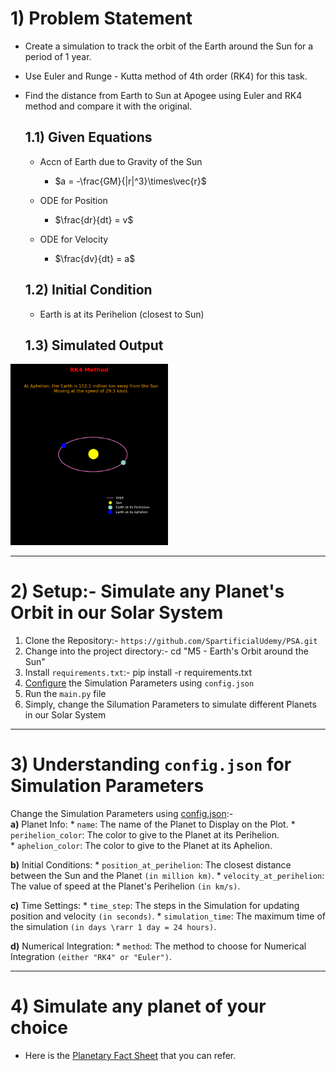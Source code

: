 # 1) Problem Statement

* Create a simulation to track the orbit of the Earth around the Sun for a period of 1 year.
* Use Euler and Runge - Kutta method of 4th order (RK4) for this task.
* Find the distance from Earth to Sun at Apogee using Euler and RK4 method and compare it with the original.

   ## 1.1) Given Equations

   * Accn of Earth due to Gravity of the Sun 
       * $a = -\frac{GM}{|r|^3}\times\vec{r}$
   
   * ODE for Position
       * $\frac{dr}{dt} = v$ 
   
   * ODE for Velocity
      * $\frac{dv}{dt} = a$
   
   ## 1.2) Initial Condition
   * Earth is at its Perihelion (closest to Sun)
   
   ## 1.3) Simulated Output
<img src="earth_orbit.png" alt="Orbit of the Earth" width=50%>


---

# 2) Setup:- Simulate any Planet's Orbit in our Solar System
1. Clone the Repository:- `https://github.com/SpartificialUdemy/PSA.git`
2. Change into the project directory:- cd "M5 - Earth's Orbit around the Sun"
4. Install `requirements.txt`:- pip install -r requirements.txt
5. <a href="#useage">Configure</a> the Simulation Parameters using `config.json`
6. Run the `main.py` file
7. Simply, change the Silumation Parameters to simulate different Planets in our Solar System

---

# <h1 id='useage'>3) Understanding `config.json` for Simulation Parameters</h1>
Change the Simulation Parameters using <a href="https://github.com/SpartificialUdemy/PSA/blob/main/M5%20-%20Earth's%20Orbit%20around%20the%20Sun/config.json" target="_blank">config.json</a>:-              
   **a)** Planet Info:
      * `name`: The name of the Planet to Display on the Plot.
      * `perihelion_color`: The color to give to the Planet at its Perihelion.         
      * `aphelion_color`: The color to give to the Planet at its Aphelion.  

   **b)** Initial Conditions:
      * `position_at_perihelion`: The closest distance between the Sun and the Planet `(in million km)`.
      * `velocity_at_perihelion`: The value of speed at the Planet's Perihelion `(in km/s)`.

   **c)** Time Settings:
      * `time_step`: The steps in the Simulation for updating position and velocity `(in seconds)`.
      * `simulation_time`: The maximum time of the simulation `(in days \rarr 1 day = 24 hours)`.

   **d)** Numerical Integration:
      * `method`: The method to choose for Numerical Integration `(either "RK4" or "Euler")`.

---

# 4) Simulate any planet of your choice
* Here is the [Planetary Fact Sheet](https://nssdc.gsfc.nasa.gov/planetary/factsheet/
) that you can refer.
